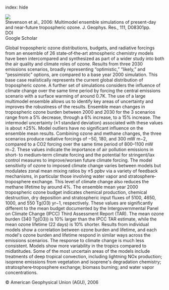 index: hide

<div class="Citation">
    <div class="Citation-thumb CitationThumb-linked"  data-href="https://doi.org/10.1029/2005jd006338">
      <img src="https://static.claimspace.cloud/climate-study-static/refs/thumbs/11/Stevenson_et_al_2006-thumb.png" />
    </div>

  <div class="Citation-body">
    <div class="Citation-text">Stevenson et al., 2006: Multimodel ensemble simulations of present-day and near-future tropospheric ozone. <span class="Article-journal">J. Geophys. Res., </span><span class="Article-volume">111, </span>D08301pp.</div>
    <div class="Citation-links">
      <div class="CitationLink" data-href="https://doi.org/10.1029/2005jd006338">
        <div class="CitationLink-icon CitationLink-Doi"></div>
        <div class="CitationLink-text">DOI</div>
      </div>
      <div class="CitationLink" data-href="https://scholar.google.com/scholar?q=10.1029/2005jd006338">
        <div class="CitationLink-icon CitationLink-Scholar"></div>
        <div class="CitationLink-text">Google Scholar</div>
      </div>
    </div>
  </div>
</div>

Global tropospheric ozone distributions, budgets, and radiative forcings from an ensemble of 26 state‐of‐the‐art atmospheric chemistry models have been intercompared and synthesized as part of a wider study into both the air quality and climate roles of ozone. Results from three 2030 emissions scenarios, broadly representing “optimistic,” “likely,” and “pessimistic” options, are compared to a base year 2000 simulation. This base case realistically represents the current global distribution of tropospheric ozone. A further set of simulations considers the influence of climate change over the same time period by forcing the central emissions scenario with a surface warming of around 0.7K. The use of a large multimodel ensemble allows us to identify key areas of uncertainty and improves the robustness of the results. Ensemble mean changes in tropospheric ozone burden between 2000 and 2030 for the 3 scenarios range from a 5% decrease, through a 6% increase, to a 15% increase. The intermodel uncertainty (±1 standard deviation) associated with these values is about ±25%. Model outliers have no significant influence on the ensemble mean results. Combining ozone and methane changes, the three scenarios produce radiative forcings of −50, 180, and 300 mW m−2, compared to a CO2 forcing over the same time period of 800–1100 mW m−2. These values indicate the importance of air pollution emissions in short‐ to medium‐term climate forcing and the potential for stringent/lax control measures to improve/worsen future climate forcing. The model sensitivity of ozone to imposed climate change varies between models but modulates zonal mean mixing ratios by ±5 ppbv via a variety of feedback mechanisms, in particular those involving water vapor and stratosphere‐troposphere exchange. This level of climate change also reduces the methane lifetime by around 4%. The ensemble mean year 2000 tropospheric ozone budget indicates chemical production, chemical destruction, dry deposition and stratospheric input fluxes of 5100, 4650, 1000, and 550 Tg(O3) yr−1, respectively. These values are significantly different to the mean budget documented by the Intergovernmental Panel on Climate Change (IPCC) Third Assessment Report (TAR). The mean ozone burden (340 Tg(O3)) is 10% larger than the IPCC TAR estimate, while the mean ozone lifetime (22 days) is 10% shorter. Results from individual models show a correlation between ozone burden and lifetime, and each model's ozone burden and lifetime respond in similar ways across the emissions scenarios. The response to climate change is much less consistent. Models show more variability in the tropics compared to midlatitudes. Some of the most uncertain areas of the models include treatments of deep tropical convection, including lightning NOx production; isoprene emissions from vegetation and isoprene's degradation chemistry; stratosphere‐troposphere exchange; biomass burning; and water vapor concentrations.

<div class="Citation-copy">
&copy; American Geophysical Union (AGU), 2006
</div>